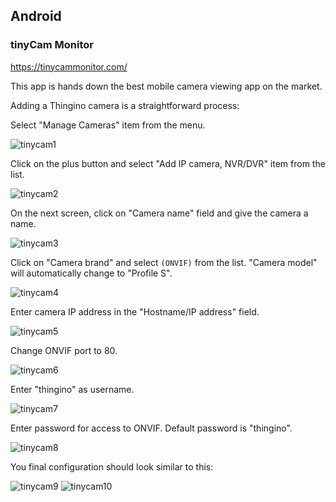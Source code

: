 Android
-------

### tinyCam Monitor

https://tinycammonitor.com/

This app is hands down the best mobile camera viewing app on the market.

Adding a Thingino camera is a straightforward process:

Select "Manage Cameras" item from the menu.

![tinycam1](https://github.com/user-attachments/assets/f425d46b-c375-4dfe-bc60-3857e9610400)

Click on the plus button and select "Add IP camera, NVR/DVR" item from the list.

![tinycam2](https://github.com/user-attachments/assets/48933edd-b32c-4b91-83e4-8de1113384cf)

On the next screen, click on "Camera name" field and give the camera a name.

![tinycam3](https://github.com/user-attachments/assets/0373692a-ce69-44f1-8a76-e2f3f88c6338)

Click on "Camera brand" and select `(ONVIF)` from the list. "Camera model" will automatically change to "Profile S".

![tinycam4](https://github.com/user-attachments/assets/eb1b942a-3f44-46b2-ab7f-e8340db3e39b)

Enter camera IP address in the "Hostname/IP address" field.

![tinycam5](https://github.com/user-attachments/assets/dae4775a-c365-4362-9c65-134930b5df0e)

Change ONVIF port to 80.

![tinycam6](https://github.com/user-attachments/assets/f4b0f1a4-714f-45e5-ad39-2c833b74d15d)

Enter "thingino" as username.

![tinycam7](https://github.com/user-attachments/assets/67b9aafe-c66b-4909-94e2-7eb50f630d5b)

Enter password for access to ONVIF. Default password is "thingino".

![tinycam8](https://github.com/user-attachments/assets/f38cbfb0-edce-4ab1-9157-33c9b6b39a5c)

You final configuration should look similar to this:

![tinycam9](https://github.com/user-attachments/assets/091e6f14-ddfc-4a36-9e28-09464f10b5b3)
![tinycam10](https://github.com/user-attachments/assets/fe9730b4-2fd3-4052-a319-95bebc1fddce)

